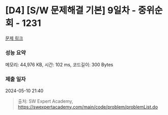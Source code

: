 # [D4] [S/W 문제해결 기본] 9일차 - 중위순회 - 1231 

[문제 링크](https://swexpertacademy.com/main/code/problem/problemDetail.do?contestProbId=AV140YnqAIECFAYD) 

### 성능 요약

메모리: 44,976 KB, 시간: 102 ms, 코드길이: 300 Bytes

### 제출 일자

2024-05-10 21:40



> 출처: SW Expert Academy, https://swexpertacademy.com/main/code/problem/problemList.do